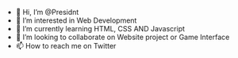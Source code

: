 - 👋 Hi, I’m @Presidnt
- 👀 I’m interested in Web Development
- 🌱 I’m currently learning HTML, CSS AND Javascript
- 💞️ I’m looking to collaborate on Website project or Game Interface 
- 📫 How to reach me on Twitter

<!---
Presidnt/Presidnt is a ✨ special ✨ repository because its `README.md` (this file) appears on your GitHub profile.
You can click the Preview link to take a look at your changes.
--->
